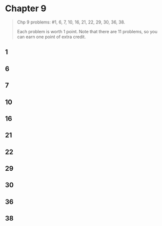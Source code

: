 Chapter 9
==============================

> Chp 9 problems: #1, 6, 7, 10, 16, 21, 22, 29, 30, 36, 38.
> 
> Each problem is worth 1 point.  Note that there are 11 problems, so you can earn one point of extra credit.

## 1

## 6

## 7

## 10

## 16

## 21

## 22

## 29

## 30

## 36

## 38
